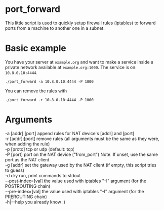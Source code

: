 # port_forward
This little script is used to quickly setup firewall rules (iptables) to forward ports from a machine to another one in a subnet.

# Basic example
You have your server at `example.org` and want to make a service inside a private network available at `example.org:1000`.
The service is on `10.8.0.10:4444`.
```
./port_forward -a 10.8.0.10:4444 -P 1000
```
You can remove the rules with
```
./port_forward -r 10.8.0.10:4444 -P 1000
```

# Arguments
-a [addr]:[port] append rules for NAT device's [addr] and [port]  
-r [addr]:[port] remove rules (all arguments must be the same as they were, when adding the rule)  
-p [proto] tcp or udp (default: tcp)  
-P [port] port on the NAT device ("from_port") Note: If unset, use the same port as the NAT client  
-g [addr] set the gateway used by the NAT client (if empty, this script tries to guess)  
-d dry run, print commands to stdout  
--post-index=[val] the value used with iptables "-I" argument (for the POSTROUTING chain)  
--pre-index=[val] the value used with iptables "-I" argument (for the PREROUTING chain)  
-h|--help you already know :)  
